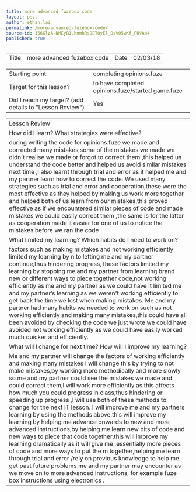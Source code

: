 ```yaml
---
title: more advanced fuzebox code
layout: post
author: ethan.lai
permalink: /more-advanced-fuzebox-code/
source-id: 156GlzA-NMEyB1LhnmhRs9ETQyEl_QsV05wKf_FUVAh4
published: true
---
```

<table>
  <tr>
    <td>Title</td>
    <td>more advanced fuzebox code</td>
    <td>Date</td>
    <td>02/03/18</td>
  </tr>
</table>


<table>
  <tr>
    <td>Starting point:</td>
    <td>completing opinions.fuze</td>
  </tr>
  <tr>
    <td>Target for this lesson?</td>
    <td>to have completed opinions.fuze/started game.fuze</td>
  </tr>
  <tr>
    <td>Did I reach my target? 
(add details to "Lesson Review")</td>
    <td> Yes </td>
  </tr>
</table>


<table>
  <tr>
    <td>Lesson Review</td>
  </tr>
  <tr>
    <td>How did I learn? What strategies were effective? </td>
  </tr>
  <tr>
    <td>during writing the code for opinions.fuze we made and corrected many mistakes,some of the mistakes we made we didn't realise we made or forgot to correct them ,this helped us understand the code better and helped us avoid similar mistakes next time ,I also learnt through trial and error as it helped me and my partner learn how to correct the code.
We used many strategies such as trial and error and cooperation,these were the most effective as they helped by making us work more together and helped both of us learn from our mistakes,this proved effective as if we encountered similar pieces of code and made mistakes we could easily correct them ,the same is for the latter as cooperation made it easier for one of us to notice the mistakes before we ran the code</td>
  </tr>
  <tr>
    <td>What limited my learning? Which habits do I need to work on? </td>
  </tr>
  <tr>
    <td>factors such as making mistakes and not working efficiently limited my learning by n to letting me and my partner continue,thus hindering progress, these factors limited my learning by stopping me and my partner from learning brand new or different ways to piece together code,not working efficiently as me and my partner as we could have it limited me and my partner’s learning as we weren't working efficiently to get back the time we lost when making mistakes.
Me and my partner had many habits we needed to work on such as not working efficiently and making many mistakes,this could have all been avoided by checking the code we just wrote we could have avoided not working efficiently as we could have easily worked much quicker and efficiently.</td>
  </tr>
  <tr>
    <td>What will I change for next time? How will I improve my learning?</td>
  </tr>
  <tr>
    <td>Me and my partner will change the factors of working efficiently  and making many mistakes I will change this by trying to not make mistakes,by working more methodically and more slowly so me and my partner could see the mistakes we made and could correct them,I will work more efficiently as this affects how much you could progress in class,thus hindering or speeding up progress ,I will use both of these methods to change for the next IT lesson.
I will improve me and my partners learning by using the methods above,this will improve my learning by helping me advance onwards to new and more advanced instructions,by helping me learn new bits of code and new ways to piece that code together,this will improve my learning dramatically as it will give me ,essentially more pieces of code and more ways to put the m together,helping me learn through trial and error /rely on previous knowledge to help me get past future problems me and my partner may encounter as we move on to more advanced instructions, for example fuze box instructions using electronics .</td>
  </tr>
</table>


